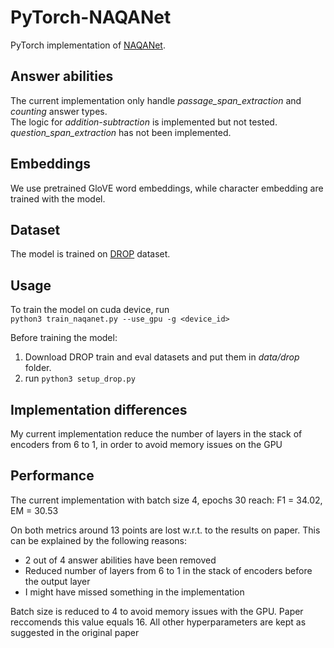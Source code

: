 # PyTorch-NAQANet
PyTorch implementation of [NAQANet](https://arxiv.org/pdf/1903.00161.pdf).

## Answer abilities
The current implementation only handle *passage_span_extraction* and *counting* answer types.  
The logic for *addition-subtraction* is implemented but not tested.  
*question_span_extraction* has not been implemented.  

## Embeddings
We use pretrained GloVE word embeddings, while character embedding are trained with the model.

## Dataset  
The model is trained on [DROP](https://arxiv.org/pdf/1903.00161.pdf) dataset.  

## Usage  
To train the model on cuda device, run  
`python3 train_naqanet.py --use_gpu -g <device_id>`

Before training the model:  
1. Download DROP train and eval datasets and put them in *data/drop* folder.  
2. run `python3 setup_drop.py`

## Implementation differences
My current implementation reduce the number of layers in the stack of encoders from 6 to 1, in order to avoid memory issues on the GPU

## Performance
The current implementation with batch size 4, epochs 30 reach:
F1 = 34.02, EM = 30.53

On both metrics around 13 points are lost w.r.t. to the results on paper. This can be explained by the following reasons:

* 2 out of 4 answer abilities have been removed
* Reduced number of layers from 6 to 1 in the stack of encoders before the output layer
* I might have missed something in the implementation  
  
Batch size is reduced to 4 to avoid memory issues with the GPU. Paper reccomends this value equals 16. All other hyperparameters are kept as suggested in the original paper
